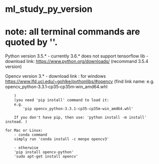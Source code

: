 # ml_study_py_version
# note: all terminal commands are quoted by ''.

Python version 3.5.* 
  	- currently 3.6.* does not support tensorflow lib
  	- download link: https://www.python.org/downloads/
  		(recommand 3.5.4 version)

Opencv version 3.*
	- download link : 
	for windows
	https://www.lfd.uci.edu/~gohlke/pythonlibs/#opencv
		(find link name: 
			e.g.
			opencv_python‑3.3.1‑cp35‑cp35m‑win_amd64.whl

		)
		(you need 'pip install' command to load it:
		e.g. 
			'pip opencv_python‑3.3.1‑cp35‑cp35m‑win_amd64.whl'

		If you don't have pip, then use: 'python install -m install' instead. )

	for Mac or Linux:
		- conda command
		simply run 'conda install -c menpo opencv3'

		- otherwise
		'pip install opencv-python'
		'sudo apt-get install opencv'

  
